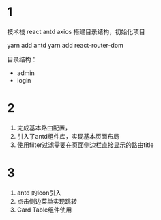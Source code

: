 # 1
技术栈 react antd axios
搭建目录结构，初始化项目

yarn add antd
yarn add react-router-dom

目录结构：
- admin
- login 

# 2
1. 完成基本路由配置，
2. 引入了antd组件库，实现基本页面布局
3. 使用filter过滤需要在页面侧边栏直接显示的路由title

# 3
1. antd 的icon引入
2. 点击侧边菜单实现跳转
3. Card Table组件使用 
